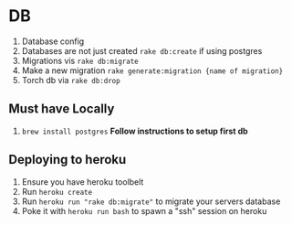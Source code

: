 # DB
  1. Database config
  2. Databases are not just created `rake db:create` if using postgres
  2. Migrations vis `rake db:migrate`
  2. Make a new migration `rake generate:migration {name of migration}`
  3. Torch db via `rake db:drop`

## Must have Locally

1. `brew install postgres`
**Follow instructions to setup first db**

## Deploying to heroku

1. Ensure you have heroku toolbelt
2. Run `heroku create`
3. Run `heroku run "rake db:migrate"` to migrate your servers database
3. Poke it with `heroku run bash` to spawn a "ssh" session on heroku
